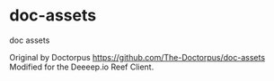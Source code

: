 # doc-assets  

doc assets  

Original by Doctorpus <https://github.com/The-Doctorpus/doc-assets>  
Modified for the Deeeep.io Reef Client.  